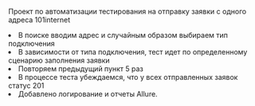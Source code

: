 Проект по автоматизации тестирования на отправку заявки с одного адреса 101internet
<li>В поиске вводим адрес и случайным образом выбираем тип подключения</li>
<li>В зависимости от типа подключения, тест идет по определенному сценарию заполнения заявки</li>
<li>Повторяем предыдущий пункт 5 раз</li>
<li>В процессе теста убеждаемся, что у всех отправленных заявок статус 201</li>
<li>Добавлено логирование и отчеты Allure.</li>
